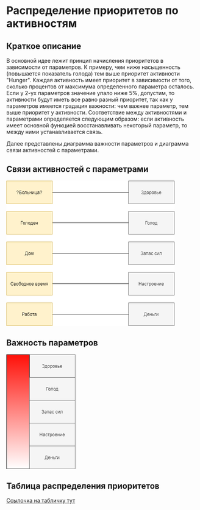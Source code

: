 # Распределение приоритетов по активностям
## Краткое описание
В основной идее лежит принцип начисления приоритетов в зависимости от параметров. К примеру, чем ниже насыщенность (повышается показатель голода) тем выше приоритет активности "Hunger".
Каждая активность имеет приоритет в зависимости от того, сколько процентов от максимума определенного параметра осталось. Если у 2-ух параметров значение упало ниже 5%, допустим, то 
активности будут иметь все равно разный приоритет, так как у параметров имеется градация важности: чем важнее параметр, тем выше приоритет у активности. Соответствие между активностями и 
параметрами определяется следующим образом: если активность имеет основной функцией восстанавливать некоторый параметр, то между ними устанавливается связь.

Далее представлены диаграмма важности параметров и диаграмма связи активностей с параметрами.
## Связи активностей с параметрами

![relationship](https://github.com/IIPuBeT-AHgpeu/OSML_ActorHandlerMOdule_FreeTime/blob/main/Pictures/activityParamRelationship.png)

## Важность параметров

![parameters](https://github.com/IIPuBeT-AHgpeu/OSML_ActorHandlerMOdule_FreeTime/blob/main/Pictures/parameterDiagram.png)

## Таблица распределения приоритетов

[Ссылочка на табличку тут](https://docs.google.com/spreadsheets/d/1nSGjyxTf17GeDGwUjKE9g3IiA_Vk0laFnPZgbH1nuv0/edit?usp=sharing)
